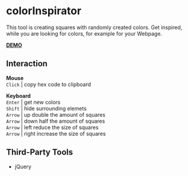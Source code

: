 # colorInspirator

This tool is creating squares with randomly created colors. Get inspired, while you are looking for colors, for example for your Webpage.

**[DEMO](https://color-inspirator.herokuapp.com/)**

## Interaction

**Mouse**  
`Click` | copy hex code to clipboard

**Keyboard**  
`Enter` | get new colors  
`Shift` | hide surrounding elemets  
`Arrow` | up double the amount of squares  
`Arrow` | down half the amount of squares  
`Arrow` | left reduce the size of squares  
`Arrow` | right increase the size of squares  

## Third-Party Tools
- jQuery